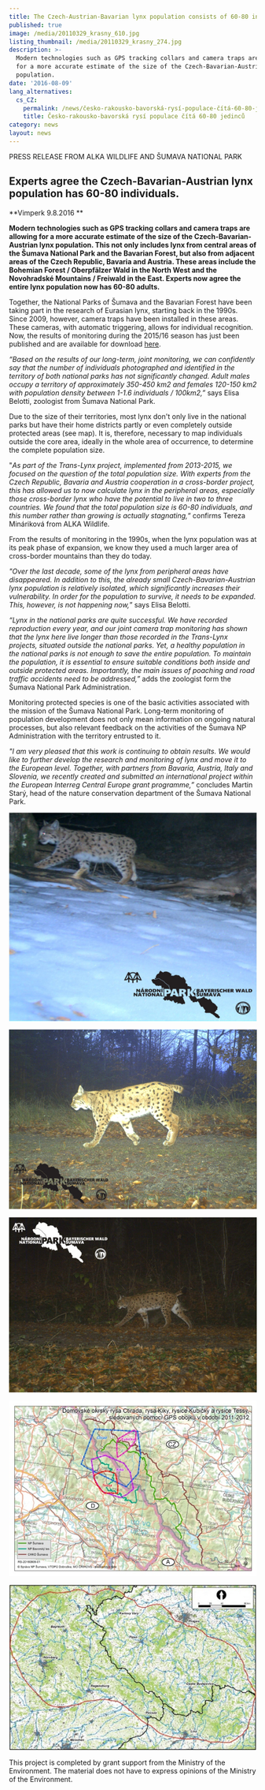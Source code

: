 ```yaml
---
title: The Czech-Austrian-Bavarian lynx population consists of 60-80 individuals
published: true
image: /media/20110329_krasny_610.jpg
listing_thumbnail: /media/20110329_krasny_274.jpg
description: >-
  Modern technologies such as GPS tracking collars and camera traps are allowing
  for a more accurate estimate of the size of the Czech-Bavarian-Austrian lynx
  population.
date: '2016-08-09'
lang_alternatives:
  cs_CZ:
    permalink: /news/česko-rakousko-bavorská-rysí-populace-čítá-60-80-jedinců
    title: Česko-rakousko-bavorská rysí populace čítá 60-80 jedinců
category: news
layout: news
---
```

PRESS RELEASE FROM ALKA WILDLIFE AND ŠUMAVA NATIONAL PARK

## Experts agree the Czech-Bavarian-Austrian lynx population has 60-80 individuals.

**Vimperk 9.8.2016 **

**Modern technologies such as GPS tracking collars and camera traps are allowing for a more accurate estimate of the size of the Czech-Bavarian-Austrian lynx population. This not only includes lynx from central areas of the Šumava National Park and the Bavarian Forest, but also from adjacent areas of the Czech Republic, Bavaria and Austria. These areas include the Bohemian Forest / Oberpfälzer Wald in the North West and the Novohradské Mountains / Freiwald in the East. Experts now agree the entire lynx population now has 60-80 adults.**

Together, the National Parks of Šumava and the Bavarian Forest have been taking part in the research of  Eurasian lynx, starting back in the 1990s. Since 2009, however, camera traps have been installed in these areas. These cameras, with automatic triggering, allows for individual recognition. Now, the results of monitoring during the 2015/16 season has just been published and are available for download [here](http://www.npsumava.cz/gallery/33/10133-monitoring_rysa_v_narodnich_parcich_sumava_a_bavorsky_les_2015_16.pdf).

_“Based on the results of our long-term, joint monitoring, we can confidently say that the number of individuals photographed and identified in the territory of both national parks has not significantly changed. Adult males occupy a territory of approximately 350-450 km2 and females 120-150 km2 with population density between 1-1.6 individuals / 100km2,”_ says Elisa Belotti, zoologist from Šumava National Park.

Due to the size of their territories, most lynx don't only live in the national parks but have their home districts partly or even completely outside protected areas (see map). It is, therefore, necessary to map individuals outside the core area, ideally in the whole area of occurrence, to determine the complete population size.

"_As part of the Trans-Lynx project, implemented from 2013-2015, we focused on the question of the total population size. With experts from the Czech Republic, Bavaria and Austria cooperation in a cross-border project, this has allowed us to now calculate lynx in the peripheral areas, especially those cross-border lynx who have the potential to live in two to three countries. We found that the total population size is 60-80 individuals, and this number rather than growing is actually stagnating,_“ confirms Tereza Mináriková from ALKA Wildlife.

From the results of monitoring in the 1990s, when the lynx population was at its peak phase of expansion, we know they used a much larger area of cross-border mountains than they do today.

_"Over the last decade, some of the lynx from peripheral areas have disappeared. In addition to this, the already small Czech-Bavarian-Austrian lynx population is relatively isolated, which significantly increases their vulnerability. In order for the population to survive, it needs to be expanded. This, however, is not happening now,_” says Elisa Belotti.

_“Lynx in the national parks are quite successful. We have recorded reproduction every year, and our joint camera trap monitoring has shown that the lynx here live longer than those recorded in the Trans-Lynx projects, situated outside the national parks. Yet, a healthy population in the national parks is not enough to save the entire population. To maintain the population, it is essential to ensure suitable conditions both inside and outside protected areas. Importantly, the main issues of poaching and road traffic accidents need to be addressed,”_ adds the zoologist form the Šumava National Park Administration.

Monitoring protected species is one of the basic activities associated with the mission of the Šumava National Park. Long-term monitoring of population development does not only mean information on ongoing natural processes, but also relevant feedback on the activities of the Šumava NP Administration with the territory entrusted to it.

_"I am very pleased that this work is continuing to obtain results. We would like to further develop the research and monitoring of lynx and move it to the European level. Together, with partners from Bavaria, Austria, Italy and Slovenia, we recently created and submitted an international project within the European Interreg Central Europe grant programme,”_ concludes Martin Starý, head of the nature conservation department of the Šumava National Park.

![](/media/foto2-2009_02_08_610.jpg "mladý rys Krásný")

![](/media/foto3-2013_11_01_610.jpg "dospělý rys Krásný")

![](/media/foto4-2014_10_28_610.jpg "dospělý rys Krásný")

![](/media/mapa_610.jpg "domovské okrsky rysů")

![](/media/oblast_bba_610.jpg "oblast česko-rakousko-bavorské populace rysa ostrovida")

This project is completed by grant support from the Ministry of the Environment. The material does not have to express opinions of the Ministry of the Environment.
